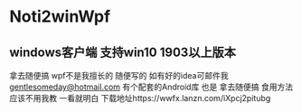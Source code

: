 # Noti2winWpf
## windows客户端 支持win10 1903以上版本
拿去随便搞 wpf不是我擅长的 随便写的 如有好的idea可邮件我  gentlesomeday@hotmail.com
有个配套的Android库 也是 拿去随便搞
食用方法  应该不用我教  一看就明白
下载地址https://wwfx.lanzn.com/iXpcj2pitubg

